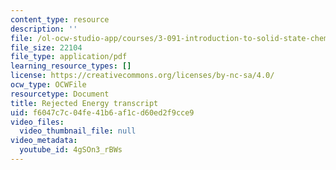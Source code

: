 ```yaml
---
content_type: resource
description: ''
file: /ol-ocw-studio-app/courses/3-091-introduction-to-solid-state-chemistry-fall-2018/4gSOn3_rBWs_transcript.pdf
file_size: 22104
file_type: application/pdf
learning_resource_types: []
license: https://creativecommons.org/licenses/by-nc-sa/4.0/
ocw_type: OCWFile
resourcetype: Document
title: Rejected Energy transcript
uid: f6047c7c-04fe-41b6-af1c-d60ed2f9cce9
video_files:
  video_thumbnail_file: null
video_metadata:
  youtube_id: 4gSOn3_rBWs
---
```

